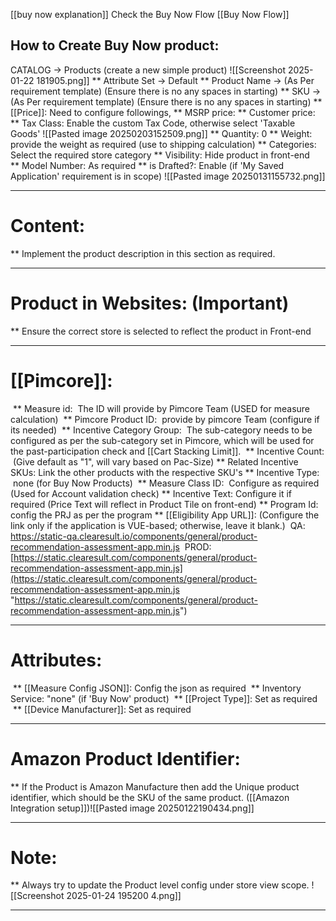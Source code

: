 [[buy now explanation]]
Check the Buy Now Flow [[Buy Now Flow]]
## How to Create Buy Now product:
 
 CATALOG -> Products (create a new simple product)
	 ![[Screenshot 2025-01-22 181905.png]]
 ** Attribute Set -> Default
 ** Product Name -> (As Per requirement template) (Ensure there is no any spaces in starting)
 ** SKU -> (As Per requirement template) (Ensure there is no any spaces in starting)
 ** [[Price]]: 
	Need to configure followings,
	** MSRP price: 
	** Customer price:
** Tax Class: Enable the custom Tax Code, otherwise select 'Taxable Goods'
     ![[Pasted image 20250203152509.png]]
 ** Quantity: 0
 ** Weight: provide the weight as required (use to shipping calculation)
 ** Categories: Select the required store category 
 ** Visibility: Hide product in front-end
 ** Model Number: As required
 ** is Drafted?: Enable (if 'My Saved Application' requirement is in scope)
	 ![[Pasted image 20250131155732.png]]

---
# Content:
 ** Implement the product description in this section as required.

---
# Product in Websites: (Important)
 ** Ensure the correct store is selected to reflect the product in Front-end

---
# [[Pimcore]]:
  ** Measure id: 
	  The ID will provide by Pimcore Team (USED for measure calculation)
  ** Pimcore Product ID: 
	  provide by pimcore Team (configure if its needed)
  ** Incentive Category Group: 
	  The sub-category needs to be configured as per the sub-category set in Pimcore, which will be used for the past-participation check and [[Cart Stacking Limit]].
  ** Incentive Count: 
	  (Give default as "1", will vary based on Pac-Size)
  ** Related Incentive SKUs:
      Link the other products with the respective SKU's 
  ** Incentive Type: 
	  none (for Buy Now Products)
  ** Measure Class ID: 
	  Configure as required (Used for Account validation check)
  ** Incentive Text:
	  Configure it if required (Price Text will reflect in Product Tile on front-end)
  ** Program Id:
	  config the PRJ as per the program
  ** [[Eligibility App URL]]: (Configure the link only if the application is VUE-based; otherwise,   leave it blank.)
	 QA: https://static-qa.clearesult.io/components/general/product-recommendation-assessment-app.min.js
	 PROD: [https://static.clearesult.com/components/general/product-recommendation-assessment-app.min.js](https://static.clearesult.com/components/general/product-recommendation-assessment-app.min.js "https://static.clearesult.com/components/general/product-recommendation-assessment-app.min.js")	  

---
# Attributes:
 ** [[Measure Config JSON]]: Config the json as required
 ** Inventory Service: "none" (if 'Buy Now' product)
 ** [[Project Type]]: Set as required
 ** [[Device Manufacturer]]: Set as required

---
# Amazon Product Identifier: 
** If the Product is Amazon Manufacture then add the Unique product identifier, which should be the SKU of the same product. ([[Amazon Integration setup]])![[Pasted image 20250122190434.png]]

---
# Note: 
** Always try to update the Product level config under store view scope.	![[Screenshot 2025-01-24 195200 4.png]]

---